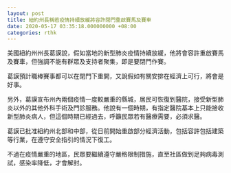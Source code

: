 ```yaml
---
layout: post
title: 紐約州長稱若疫情持續放緩將容許閉門重啟賽馬及賽車
date: 2020-05-17 03:35:18.000000000 +08:00
categories: rthk
---
```


美國紐約州州長葛謨說，假如當地的新型肺炎疫情持續放緩，他將會容許重啟賽馬及賽車，但強調不能有群眾及支持者聚集，即是要閉門作賽。

葛謨預計職棒賽事都可以在閉門下重開，又說假如有關安排在經濟上可行，將會是好事。

另外，葛謨宣布州內兩個疫情一度較嚴重的縣城，居民可恢復到醫院，接受新型肺炎以外的其他外科手術及門診服務。他說有一個時期，有指定醫院基本上只能接收新型肺炎病人，但這個時期已經過去，呼籲民眾若有醫療需要，必須求醫。

葛謨已批准紐約州北部和中部，從日前開始重啟部分經濟活動，包括容許包括建築等行業，在遵守安全指引的情況下復工。

不過在疫情嚴重的地區，民眾要繼續遵守嚴格限制措施，直至社區做到足夠病毒測試，感染率降低，才會解封。
